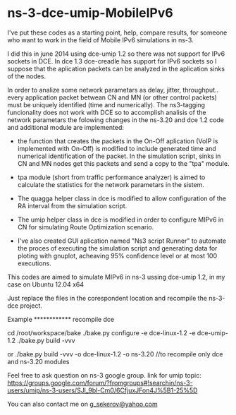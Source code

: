 ns-3-dce-umip-MobileIPv6
========================

I've put these codes as a starting point, help, compare results, for someone who want to work in the field of Mobile IPv6 simulations in ns-3. 

I did this in june 2014 using dce-umip 1.2 so there was not support for IPv6 sockets in DCE. In dce 1.3 dce-creadle has support for IPv6 sockets so I suppose that the aplication packets can be analyzed in the aplication sinks of the nodes.

In order to analize some network parametars as delay, jitter, throughput.. every application packet betwean CN and MN (or other control packets) must be uniquely identified (time and numerically). The ns3-tagging funcionality does not work with DCE so to accomplish analisis of the network parametars the folowing changes in the ns-3.20 and dce 1.2 code and additional module are implemented:

- the function that creates the packets in the On-Off aplication (VoIP is implemented with On-Off) is modified to include generated time and numerical identification of the packet. In the simulation script, sinks in CN and MN nodes get this packets and send a copy to the "tpa" module.

- tpa module (short from traffic performance analyzer) is aimed to calculate the statistics for the network parametars in the sistem.

- The quagga helper class in dce is modified to allow configuration of the RA interval from the simulation script.

- The umip helper class in dce is modified in order to configure MIPv6 in CN for simulating Route Optimization scenario.

- I've also created GUI aplication named "Ns3 script Runner" to automate the proces of executing the simulation script and generating data for ploting with gnuplot, acheaving 95% confidence level or at most 100 executions. 

This codes are aimed to simulate MIPv6 in ns-3 ussing dce-umip 1.2, in my case on Ubuntu 12.04 x64


Just replace the files in the corespondent location and recompile the ns-3-dce project.

Example
************ recompile dce

cd /root/workspace/bake
./bake.py configure -e dce-linux-1.2 -e dce-umip-1.2
./bake.py build -vvv

or ./bake.py build -vvv -o dce-linux-1.2 -o ns-3.20 //to recompile only dce and ns-3.20 modules

Feel free to ask question on ns-3 google group.
link for umip topic: https://groups.google.com/forum/?fromgroups#!searchin/ns-3-users/umip/ns-3-users/SJl_9bl-Cm0/6CfjuxJFon4J%5B1-25%5D

You can also contact me on g_sekerov@yahoo.com 
